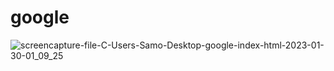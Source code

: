 # google
![screencapture-file-C-Users-Samo-Desktop-google-index-html-2023-01-30-01_09_25](https://user-images.githubusercontent.com/121224893/215364104-50ef7746-8bdf-42b4-8e9d-b80c10094fd4.png)
